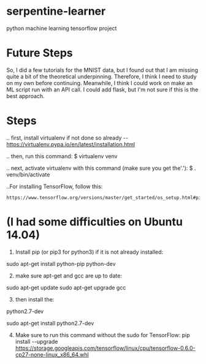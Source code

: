# serpentine-learner
python machine learning tensorflow project

# Future Steps

So, I did a few tutorials for the MNIST data, but I found out that I am missing
quite a bit of the theoretical underpinning. Therefore, I think I need to study on my
own before continuing. Meanwhile, I think I could work on make an ML script run
with an API call. I could add flask, but I'm not sure if this is the best approach. 

# Steps


.. first, install virtualenv if not done so already -- https://virtualenv.pypa.io/en/latest/installation.html

.. then, run this command: $ virtualenv venv

.. next, activate virtualenv with this command (make sure you get the'.'): $ . venv/bin/activate

..For installing TensorFlow, follow this:

    https://www.tensorflow.org/versions/master/get_started/os_setup.html#pip_install

# (I had some difficulties on Ubuntu 14.04)
1. Install pip (or pip3 for python3) if it is not already installed:

sudo apt-get install python-pip python-dev

2. make sure apt-get and gcc are up to date:

sudo apt-get update
sudo apt-get upgrade gcc

3. then install the:

python2.7-dev

sudo apt-get install python2.7-dev

4. Make sure to run this command without the sudo for TensorFlow: pip install --upgrade https://storage.googleapis.com/tensorflow/linux/cpu/tensorflow-0.6.0-cp27-none-linux_x86_64.whl
